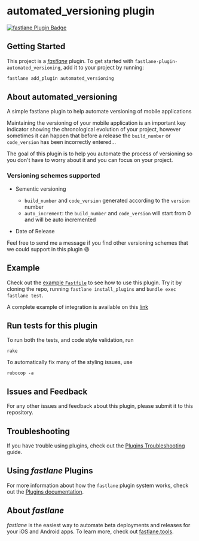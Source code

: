 # automated_versioning plugin

[![fastlane Plugin Badge](https://rawcdn.githack.com/fastlane/fastlane/master/fastlane/assets/plugin-badge.svg)](https://rubygems.org/gems/fastlane-plugin-automated_versioning)

## Getting Started

This project is a [_fastlane_](https://github.com/fastlane/fastlane) plugin. To get started with `fastlane-plugin-automated_versioning`, add it to your project by running:

```bash
fastlane add_plugin automated_versioning
```

## About automated_versioning

A simple fastlane plugin to help automate versioning of mobile applications


Maintaining the versioning of your mobile application is an important key indicator showing the chronological evolution of your project, however sometimes it can happen that before a release the `build_number` or `code_version` has been incorrectly entered...

The goal of this plugin is to help you automate the process of versioning so you don't have to worry about it and you can focus on your project.

### Versioning schemes supported

- Sementic versioning

  - `build_number` and `code_version` generated according to the `version` number
  - `auto_increment`: the `build_number` and `code_version` will start from 0 and will be auto incremented

- Date of Release

Feel free to send me a message if you find other versioning schemes that we could support in this plugin 😃

## Example

Check out the [example `Fastfile`](fastlane/Fastfile) to see how to use this plugin. Try it by cloning the repo, running `fastlane install_plugins` and `bundle exec fastlane test`.

A complete example of integration is available on this [link](https://github.com/Vikmanatus/fastlane-versioning-example)

## Run tests for this plugin

To run both the tests, and code style validation, run

```
rake
```

To automatically fix many of the styling issues, use

```
rubocop -a
```

## Issues and Feedback

For any other issues and feedback about this plugin, please submit it to this repository.

## Troubleshooting

If you have trouble using plugins, check out the [Plugins Troubleshooting](https://docs.fastlane.tools/plugins/plugins-troubleshooting/) guide.

## Using _fastlane_ Plugins

For more information about how the `fastlane` plugin system works, check out the [Plugins documentation](https://docs.fastlane.tools/plugins/create-plugin/).

## About _fastlane_

_fastlane_ is the easiest way to automate beta deployments and releases for your iOS and Android apps. To learn more, check out [fastlane.tools](https://fastlane.tools).
